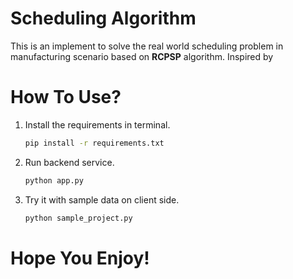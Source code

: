 # Scheduling Algorithm
This is an implement to solve the real world scheduling problem in manufacturing scenario based on **RCPSP** algorithm. Inspired by 

# How To Use?
1. Install the requirements in terminal.
    ```bash
    pip install -r requirements.txt
    ```
2. Run backend service.
   ```bash
   python app.py
   ```
3. Try it with sample data on client side.
   ```bash
   python sample_project.py
   ```

# Hope You Enjoy!